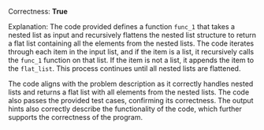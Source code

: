 Correctness: **True**

Explanation: The code provided defines a function `func_1` that takes a nested list as input and recursively flattens the nested list structure to return a flat list containing all the elements from the nested lists. The code iterates through each item in the input list, and if the item is a list, it recursively calls the `func_1` function on that list. If the item is not a list, it appends the item to the `flat_list`. This process continues until all nested lists are flattened.

The code aligns with the problem description as it correctly handles nested lists and returns a flat list with all elements from the nested lists. The code also passes the provided test cases, confirming its correctness. The output hints also correctly describe the functionality of the code, which further supports the correctness of the program.